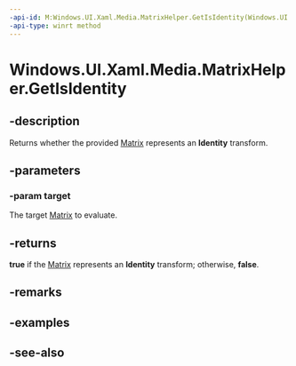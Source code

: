 ```yaml
---
-api-id: M:Windows.UI.Xaml.Media.MatrixHelper.GetIsIdentity(Windows.UI.Xaml.Media.Matrix)
-api-type: winrt method
---
```


<!-- Method syntax
public bool GetIsIdentity(Windows.UI.Xaml.Media.Matrix target)
-->

# Windows.UI.Xaml.Media.MatrixHelper.GetIsIdentity

## -description
Returns whether the provided [Matrix](matrix.md) represents an **Identity** transform.



## -parameters
### -param target
The target [Matrix](matrix.md) to evaluate.

## -returns
**true** if the [Matrix](matrix.md) represents an **Identity** transform; otherwise, **false**.

## -remarks

## -examples

## -see-also
